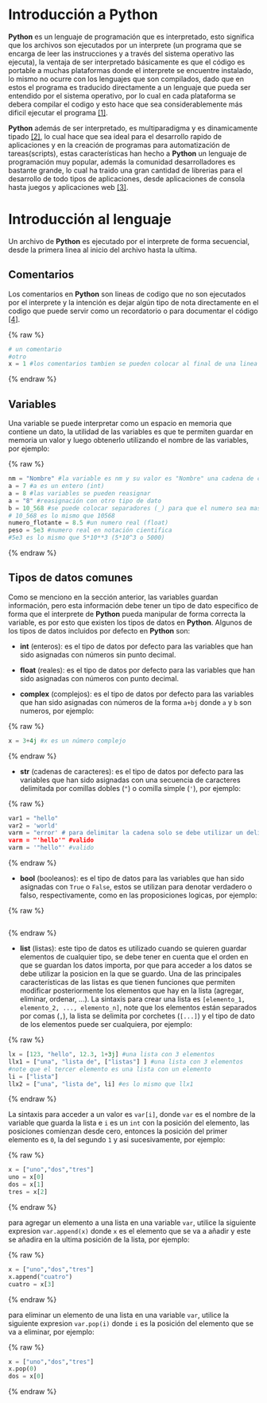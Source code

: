 # Introducción a Python
**Python** es un lenguaje de programación que es interpretado, esto significa que los archivos son ejecutados por un interprete (un programa que se encarga de leer las instrucciones y a través del sistema operativo las ejecuta), la ventaja de ser interpretado básicamente es que el código es portable a muchas plataformas donde el interprete se encuentre instalado, lo mismo no ocurre con los lenguajes que son compilados, dado que en estos el programa es traducido directamente a un lenguaje que pueda ser entendido por el sistema operativo, por lo cual en cada plataforma se debera compilar el codigo y esto hace que sea considerablemente más dificil ejecutar el programa [[1]](https://es.wikipedia.org/wiki/Python). 

**Python** además de ser interpretado, es multiparadigma y es dinamicamente tipado [[2]](https://docs.python.org/3/tutorial/index.html), lo cual hace que sea ideal para el desarrollo rapido de aplicaciones y en la creación de programas para automatización de tareas(scripts), estas características han hecho a **Python** un lenguaje de programación muy popular, además la comunidad desarrolladores es bastante grande, lo cual ha traido una gran cantidad de librerias para el desarrollo de todo tipos de aplicaciones, desde aplicaciones de consola hasta juegos y aplicaciones web [[3]](https://brochure.getpython.info/).

# Introducción al lenguaje
Un archivo de **Python** es ejecutado por el interprete de forma secuencial, desde la primera linea al inicio del archivo hasta la ultima.

## Comentarios
Los comentarios en **Python** son lineas de codigo que no son ejecutados por el interprete y la intención es dejar algún tipo de nota directamente en el codigo que puede servir como un recordatorio o para documentar el código [[4]](https://docs.python.org/3/reference/lexical_analysis.html#comments).

{% raw %}
```python
# un comentario
#otro
x = 1 #los comentarios tambien se pueden colocar al final de una linea
```
{% endraw %}

## Variables
Una variable se puede interpretar como un espacio en memoria que contiene un dato, la utilidad de las variables es que te permiten guardar en memoria un valor y luego obtenerlo utilizando el nombre de las variables, por ejemplo:

{% raw %}
```python
nm = "Nombre" #la variable es nm y su valor es "Nombre" una cadena de caracteres
a = 7 #a es un entero (int)
a = 8 #las variables se pueden reasignar
a = "8" #reasignación con otro tipo de dato
b = 10_568 #se puede colocar separadores (_) para que el numero sea mas legible
# 10_568 es lo mismo que 10568
numero_flotante = 8.5 #un numero real (float)
peso = 5e3 #numero real en notación cientifica
#5e3 es lo mismo que 5*10**3 (5*10^3 o 5000)
```
{% endraw %}

## Tipos de datos comunes
Como se menciono en la sección anterior, las variables guardan información, pero esta información debe tener un tipo de dato especifico de forma que el interprete de **Python** pueda manipular de forma correcta la variable, es por esto que existen los tipos de datos en **Python**. Algunos de los tipos de datos incluidos por defecto en **Python** son:

+ **int** (enteros): es el tipo de datos por defecto para las variables que han sido asignadas con números sin punto decimal.

+ **float** (reales): es el tipo de datos por defecto para las variables que han sido asignadas con números con punto decimal.

+ **complex** (complejos): es el tipo de datos por defecto para las variables que han sido asignadas con números de la forma `a+bj` donde `a` y `b` son numeros, por ejemplo: 

{% raw %}
```python
x = 3+4j #x es un número complejo
```
{% endraw %}

+ **str** (cadenas de caracteres): es el tipo de datos por defecto para las variables que han sido asignadas con una secuencia de caracteres delimitada por comillas dobles (`"`) o comilla simple (`'`), por ejemplo:

{% raw %}
```python
var1 = "hello"
var2 = 'world'
varm = "error' # para delimitar la cadena solo se debe utilizar un delimitador
varm = "'hello'" #valido
varm = '"hello"' #valido
```
{% endraw %}

+ **bool** (booleanos): es el tipo de datos para las variables que han sido asignadas con `True` o `False`, estos se utilizan para denotar verdadero o falso, respectivamente, como en las proposiciones logicas, por ejemplo:

{% raw %}
```python

```
{% endraw %}

+ **list** (listas): este tipo de datos es utilizado cuando se quieren guardar elementos de cualquier tipo, se debe tener en cuenta que el orden en que se guardan los datos importa, por que para acceder a los datos se debe utilizar la posicion en la que se guardo. Una de las principales características de las listas es que tienen funciones que permiten modificar posteriormente los elementos que hay en la lista (agregar, eliminar, ordenar, ...). La sintaxis para crear una lista es `[elemento_1, elemento_2, ..., elemento_n]`, note que los elementos están separados por comas (`,`), la lista se delimita por corchetes (`[...]`) y el tipo de dato de los elementos puede ser cualquiera, por ejemplo:

{% raw %}
```python
lx = [123, "hello", 12.3, 1+3j] #una lista con 3 elementos
llx1 = ["una", "lista de", ["listas"] ] #una lista con 3 elementos
#note que el tercer elemento es una lista con un elemento
li = ["lista"]
llx2 = ["una", "lista de", li] #es lo mismo que llx1
```
{% endraw %}

La sintaxis para acceder a un valor  es `var[i]`, donde `var` es el nombre de la variable que guarda la lista e `i` es un `int` con la posición del elemento, las posiciones comienzan desde cero, entonces la posición del primer elemento es `0`, la del segundo `1` y asi sucesivamente, por ejemplo:

{% raw %}
```python
x = ["uno","dos","tres"]
uno = x[0]
dos = x[1]
tres = x[2]
```
{% endraw %}

para agregar un elemento a una lista en una variable `var`, utilice la siguiente expresion `var.append(x)` donde `x` es el elemento que se va a añadir y este se añadira en la ultima posición de la lista, por ejemplo:

{% raw %}
```python
x = ["uno","dos","tres"]
x.append("cuatro")
cuatro = x[3]
```
{% endraw %}

para eliminar un elemento de una lista en una variable `var`, utilice la siguiente expresion `var.pop(i)` donde `i` es la posición del elemento que se va a eliminar, por ejemplo:

{% raw %}
```python
x = ["uno","dos","tres"]
x.pop(0)
dos = x[0]
```
{% endraw %}
